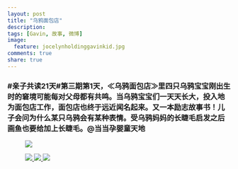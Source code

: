 ```yaml
---
layout: post
title: "乌鸦面包店"
description: 
tags: [Gavin, 故事, 微博]
image:
  feature: jocelynholdinggavinkid.jpg
comments: true
share: true
---
```


### #亲子共读21天#第三期第1天，≪乌鸦面包店≫里四只乌鸦宝宝刚出生时的窘境可能每对父母都有共鸣。当乌鸦宝宝们一天天长大，投入地为面包店工作，面包店也终于远近闻名起来。又一本励志故事书！儿子会问为什么某只乌鸦会有某种表情。受乌鸦妈妈的长睫毛启发之后画鱼也要给加上长睫毛。@当当孕婴童天地 ###

<figure>
  <a href="{{ site.url }}/images/2014-04-29c.jpg">
  <img src="{{ site.url }}/images/2014-04-29c.jpg">
  </a>
</figure>

<figure class="third">
  <a href="{{ site.url }}/images/2014-04-29d.jpg">
  <img src="{{ site.url }}/images/2014-04-29d.jpg">
  </a>
  <a href="{{ site.url }}/images/2014-04-29e.jpg">
  <img src="{{ site.url }}/images/2014-04-29e.jpg">
  </a>
  <a href="{{ site.url }}/images/2014-04-29f.jpg">
  <img src="{{ site.url }}/images/2014-04-29f.jpg">
  </a>
</figure>